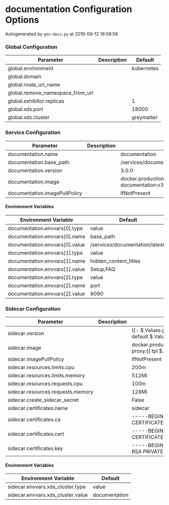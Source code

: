 # documentation Configuration Options

Autogenerated by `gen-docs.py` at 2019-09-12 16:58:58

### Global Configuration

|           Parameter            |Description| Default  |
|--------------------------------|-----------|----------|
|global.environment              |           |kubernetes|
|global.domain                   |           |          |
|global.route_url_name           |           |          |
|global.remove_namespace_from_url|           |          |
|global.exhibitor.replicas       |           |         1|
|global.xds.port                 |           |     18000|
|global.xds.cluster              |           |greymatter|

### Service Configuration

|          Parameter          |Description|                               Default                               |
|-----------------------------|-----------|---------------------------------------------------------------------|
|documentation.name           |           |documentation                                                        |
|documentation.base_path      |           |/services/documentation/3.0.0/                                       |
|documentation.version        |           |3.0.0                                                                |
|documentation.image          |           |docker.production.deciphernow.com/deciphernow/gm-documentation:v3.0.0|
|documentation.imagePullPolicy|           |IfNotPresent                                                         |

#### Environment Variables

|     Environment Variable     |            Default            |
|------------------------------|-------------------------------|
|documentation.envvars[0].type |value                          |
|documentation.envvars[0].name |base_path                      |
|documentation.envvars[0].value|/services/documentation/latest/|
|documentation.envvars[1].type |value                          |
|documentation.envvars[1].name |hidden_content_titles          |
|documentation.envvars[1].value|Setup,FAQ                      |
|documentation.envvars[2].type |value                          |
|documentation.envvars[2].name |port                           |
|documentation.envvars[2].value|8090                           |

### Sidecar Configuration

|            Parameter            |Description|                                           Default                                            |
|---------------------------------|-----------|----------------------------------------------------------------------------------------------|
|sidecar.version                  |           |{{- $.Values.global.documentation.sidecar.version \| default $.Values.global.sidecar.version }}|
|sidecar.image                    |           |docker.production.deciphernow.com/deciphernow/gm-proxy:{{ tpl $.Values.sidecar.version $ }}   |
|sidecar.imagePullPolicy          |           |IfNotPresent                                                                                  |
|sidecar.resources.limits.cpu     |           |200m                                                                                          |
|sidecar.resources.limits.memory  |           |512Mi                                                                                         |
|sidecar.resources.requests.cpu   |           |100m                                                                                          |
|sidecar.resources.requests.memory|           |128Mi                                                                                         |
|sidecar.create_sidecar_secret    |           |False                                                                                         |
|sidecar.certificates.name        |           |sidecar                                                                                       |
|sidecar.certificates.ca          |           |-----BEGIN CERTIFICATE----- ... -----END CERTIFICATE-----                                     |
|sidecar.certificates.cert        |           |-----BEGIN CERTIFICATE----- ... -----END CERTIFICATE-----                                     |
|sidecar.certificates.key         |           |-----BEGIN RSA PRIVATE KEY----- ... -----END RSA PRIVATE KEY-----                             |

#### Environment Variables

|      Environment Variable       |   Default   |
|---------------------------------|-------------|
|sidecar.envvars.xds_cluster.type |value        |
|sidecar.envvars.xds_cluster.value|documentation|

